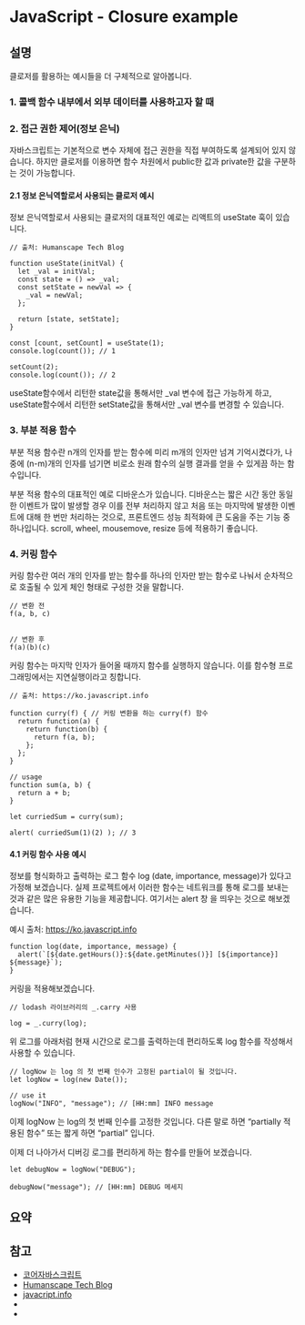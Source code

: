 # JavaScript - Closure example

## 설명

클로저를 활용하는 예시들을 더 구체적으로 알아봅니다.

### 1. 콜백 함수 내부에서 외부 데이터를 사용하고자 할 때

### 2. 접근 권한 제어(정보 은닉)

자바스크립트는 기본적으로 변수 자체에 접근 권한을 직접 부여하도록 설계되어 있지 않습니다. 하지만 클로저를 이용하면 함수 차원에서 public한 값과 private한 값을 구분하는 것이 가능합니다.

#### 2.1 정보 은닉역할로서 사용되는 클로저 예시

정보 은닉역할로서 사용되는 클로저의 대표적인 예로는 리액트의 useState 훅이 있습니다.

```javascript{ .numberLines}
// 출처: Humanscape Tech Blog

function useState(initVal) {
  let _val = initVal;
  const state = () => _val;
  const setState = newVal => {
    _val = newVal;
  };

  return [state, setState];
}

const [count, setCount] = useState(1);
console.log(count()); // 1

setCount(2);
console.log(count()); // 2

```

useState함수에서 리턴한 state값을 통해서만 \_val 변수에 접근 가능하게 하고, useState함수에서 리턴한 setState값을 통해서만 \_val 변수를 변경할 수 있습니다.

### 3. 부분 적용 함수

부분 적용 함수란 n개의 인자를 받는 함수에 미리 m개의 인자만 넘겨 기억시켰다가, 나중에 (n-m)개의 인자를 넘기면 비로소 원래 함수의 실행 결과를 얻을 수 있게끔 하는 함수입니다.

부분 적용 함수의 대표적인 예로 디바운스가 있습니다.
디바운스는 짧은 시간 동안 동일한 이벤트가 많이 발생할 경우 이를 전부 처리하지 않고 처음 또는 마지막에 발생한 이벤트에 대해 한 번만 처리하는 것으로, 프론트엔드 성능 최적화에 큰 도움을 주는 기능 중 하나입니다. scroll, wheel, mousemove, resize 등에 적용하기 좋습니다.

### 4. 커링 함수

커링 함수란 여러 개의 인자를 받는 함수를 하나의 인자만 받는 함수로 나눠서 순차적으로 호출될 수 있게 체인 형태로 구성한 것을 말합니다.

```javascript{ .numberLines}
// 변환 전
f(a, b, c)


// 변환 후
f(a)(b)(c)
```

커링 함수는 마지막 인자가 들어올 때까지 함수를 실행하지 않습니다. 이를 함수형 프로그래밍에서는 지연실행이라고 칭합니다.

```javascript{ .numberLines}
// 출처: https://ko.javascript.info

function curry(f) { // 커링 변환을 하는 curry(f) 함수
  return function(a) {
    return function(b) {
      return f(a, b);
    };
  };
}

// usage
function sum(a, b) {
  return a + b;
}

let curriedSum = curry(sum);

alert( curriedSum(1)(2) ); // 3
```

#### 4.1 커링 함수 사용 예시

정보를 형식화하고 출력하는 로그 함수 log (date, importance, message)가 있다고 가정해 보겠습니다. 실제 프로젝트에서 이러한 함수는 네트워크를 통해 로그를 보내는 것과 같은 많은 유용한 기능을 제공합니다. 여기서는 alert 창 을 띄우는 것으로 해보겠습니다.

예시 출처: https://ko.javascript.info

```javascript{ .numberLines}
function log(date, importance, message) {
  alert(`[${date.getHours()}:${date.getMinutes()}] [${importance}] ${message}`);
}
```

커링을 적용해보겠습니다.

```javascript{ .numberLines}
// lodash 라이브러리의 _.carry 사용

log = _.curry(log);
```

위 로그를 아래처럼 현재 시간으로 로그를 출력하는데 편리하도록 log 함수를 작성해서 사용할 수 있습니다.

```javascript{ .numberLines}
// logNow 는 log 의 첫 번째 인수가 고정된 partial이 될 것입니다.
let logNow = log(new Date());

// use it
logNow("INFO", "message"); // [HH:mm] INFO message
```

이제 logNow 는 log의 첫 번째 인수를 고정한 것입니다. 다른 말로 하면 “partially 적용된 함수” 또는 짧게 하면 “partial” 입니다.

이제 더 나아가서 디버깅 로그를 편리하게 하는 함수를 만들어 보겠습니다.

```javascript{ .numberLines}
let debugNow = logNow("DEBUG");

debugNow("message"); // [HH:mm] DEBUG 메세지
```

<!-- ```javascript{ .numberLines}

``` -->

## 요약

## 참고

- [코어자바스크립트](http://www.yes24.com/Product/Goods/78586788)
- [Humanscape Tech Blog](https://medium.com/humanscape-tech/%EC%9E%90%EB%B0%94%EC%8A%A4%ED%81%AC%EB%A6%BD%ED%8A%B8-%ED%81%B4%EB%A1%9C%EC%A0%80%EB%A1%9C-hooks%EA%B5%AC%ED%98%84%ED%95%98%EA%B8%B0-3ba74e11fda7)
- [javacript.info](https://ko.javascript.info/currying-partials)
- []()
- []()
